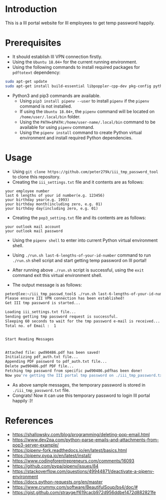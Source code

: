 # Introduction

This is a III portal website for III employees to get temp password happily.

# Prerequisites

- It should establish III VPN connection firstly.
- Using the `Ubuntu 18.04+` for the current running environment.
- Using the following commands to install required packages for `pdftotext` dependency:

```Bash
sudo apt-get update
sudo apt-get install build-essential libpoppler-cpp-dev pkg-config python3-dev
```

- Python3 and pip3 commands are available.
    - Using `pip3 install pipenv --user` to install `pipenv` if the `pipenv` command is not installed.
    - If using the `Ubuntu 18.04+`, the `pipenv` command will be located on `/home/user/.local/bin` folder.
    - Using the `PATH=$PATH:/home/user-name/.local/bin` command to be available for using `pipenv` command.
    - Using the `pipenv install` command to create Python virtual environment and install required Python dependencies.

# Usage

- Using `git clone https://github.com/peter279k/iii_tmp_password_tool` to clone this repository.
- Creating the `iii_settings.txt` file and it contents are as follows:

```
your employee number
last 6 lengths of your id number(e.g. 123456)
your birthday year(e.g. 1993)
your birthday month(including zero, e.g. 01)
your birthday day(including zero, e.g. 01)
```

- Creating the `pop3_setting.txt` file and its contents are as follows:

```
your outlook mail account
your outlook mail password
```

- Using the `pipenv shell` to enter into current Python virtual environment shell.
- Using `./run.sh last-6-lengths-of-your-id-number` command to run `./run.sh` shell script and start getting temp password on III portal!
- After running above `./run.sh` script is successful, using the `exit` command exit this virtual environment shell.

- The output message is as follows:

```Bash
peter@lee:~/iii_tmp_passwd_tool$ ./run.sh last-6-lengths-of-your-id-number
Please ensure III VPN connection has been established!
Get III tmp password is started...

Loading iii_settings.txt file...
Sending getting tmp password request is successful.
Sleeping 60 seconds to wait for the tmp password e-mail is received...
Total no. of Email :  1


Start Reading Messages


Attached file: pwd90486.pdf has been saved!
Initializing pdf_auth.txt file...
Appending PDF password to pdf_auth.txt file...
Delete pwd90486.pdf PDF file...
Fetching tmp password from specific pwd90486.pdfhas been done!
Now you're getting the III portal tmp password on ./iii_tmp_password.txt file!!
```

- As above sample messages, the temporary password is stored in `./iii_tmp_password.txt` file.
- Congrats! Now it can use this temporary password to login III portal happily :)!


# References

- https://shallowsky.com/blog/programming/deleting-pop-email.html
- https://www.dev2qa.com/python-parse-emails-and-attachments-from-pop3-server-example/
- https://pipenv-fork.readthedocs.io/en/latest/basics.html
- https://pipenv.pypa.io/en/latest/install/
- https://www.codingforentrepreneurs.com/comments/16093
- https://github.com/pypa/pipenv/issues/84
- https://stackoverflow.com/questions/49944871/deactivate-a-pipenv-environment
- https://docs.python-requests.org/en/master
- https://www.crummy.com/software/BeautifulSoup/bs4/doc/#
- https://gist.github.com/strayge/f619cacb972d956ddbe1472d882821fe
